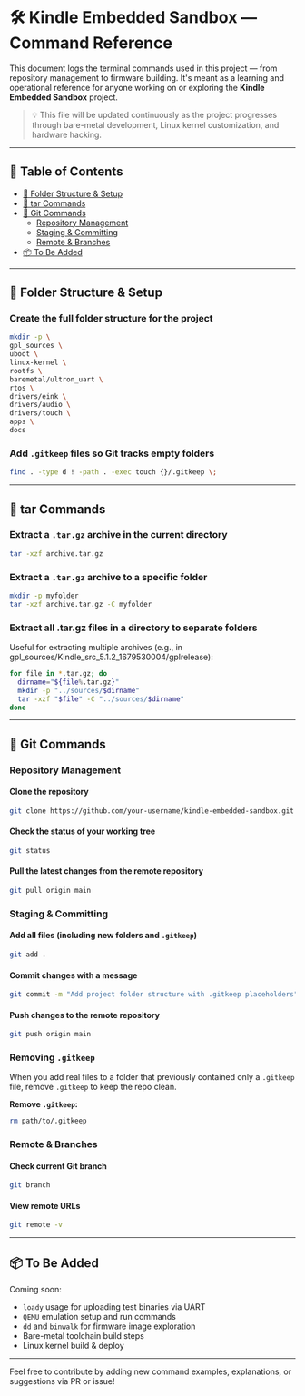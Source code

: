 <!--
  📄 Kindle Embedded Sandbox Documentation
  File: commands.md
  Description: Terminal command reference for repository setup, firmware handling, toolchain use, debugging, and development workflows. A living document updated alongside the project.
  Author: yoganathp
  Repository: https://github.com/yoganathp/kindle-embedded-sandbox
  License: MIT (with GPL components as noted)
-->

# 🛠️ Kindle Embedded Sandbox — Command Reference

This document logs the terminal commands used in this project — from repository management to firmware building. It's meant as a learning and operational reference for anyone working on or exploring the **Kindle Embedded Sandbox** project.

> 💡 This file will be updated continuously as the project progresses through bare-metal development, Linux kernel customization, and hardware hacking.

---

## 📑 Table of Contents

- [📁 Folder Structure & Setup](#-folder-structure--setup)
- [🧪 tar Commands](#-tar-commands)
- [🔧 Git Commands](#-git-commands)
  - [Repository Management](#repository-management)
  - [Staging & Committing](#staging--committing)
  - [Remote & Branches](#remote--branches)
- [📦 To Be Added](#-to-be-added)

---

## 📁 Folder Structure & Setup

### Create the full folder structure for the project

```bash
mkdir -p \
gpl_sources \
uboot \
linux-kernel \
rootfs \
baremetal/ultron_uart \
rtos \
drivers/eink \
drivers/audio \
drivers/touch \
apps \
docs
```

### Add `.gitkeep` files so Git tracks empty folders

```bash
find . -type d ! -path . -exec touch {}/.gitkeep \;
```

---

## 🧪 tar Commands

### Extract a `.tar.gz` archive in the current directory

```bash
tar -xzf archive.tar.gz
```

### Extract a `.tar.gz` archive to a specific folder

```bash
mkdir -p myfolder
tar -xzf archive.tar.gz -C myfolder
```

### Extract all .tar.gz files in a directory to separate folders
Useful for extracting multiple archives (e.g., in gpl_sources/Kindle_src_5.1.2_1679530004/gplrelease):

```bash
for file in *.tar.gz; do
  dirname="${file%.tar.gz}"
  mkdir -p "../sources/$dirname"
  tar -xzf "$file" -C "../sources/$dirname"
done
```

---

## 🔧 Git Commands

### Repository Management

#### Clone the repository

```bash
git clone https://github.com/your-username/kindle-embedded-sandbox.git
```

#### Check the status of your working tree

```bash
git status
```

#### Pull the latest changes from the remote repository

```bash
git pull origin main
```

### Staging & Committing

#### Add all files (including new folders and `.gitkeep`)

```bash
git add .
```

#### Commit changes with a message

```bash
git commit -m "Add project folder structure with .gitkeep placeholders"
```

#### Push changes to the remote repository

```bash
git push origin main
```

### Removing `.gitkeep`

When you add real files to a folder that previously contained only a `.gitkeep` file, remove `.gitkeep` to keep the repo clean.

**Remove `.gitkeep`:**

```bash
rm path/to/.gitkeep
```

### Remote & Branches

#### Check current Git branch

```bash
git branch
```

#### View remote URLs

```bash
git remote -v
```

---

## 📦 To Be Added

Coming soon:

- `loady` usage for uploading test binaries via UART
- `QEMU` emulation setup and run commands
- `dd` and `binwalk` for firmware image exploration
- Bare-metal toolchain build steps
- Linux kernel build & deploy

---

Feel free to contribute by adding new command examples, explanations, or suggestions via PR or issue!